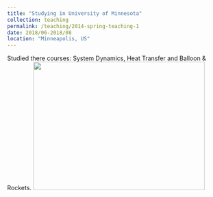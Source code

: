 ```yaml
---
title: "Studying in University of Minnesota"
collection: teaching
permalink: /teaching/2014-spring-teaching-1
date: 2018/06-2018/08
location: "Minneapolis, US"
---
```


Studied there courses: System Dynamics, Heat Transfer and Balloon & Rockets. 
 <img src='https://Yp12138.github.io/images/us1.JPG' style='width: 400px; height: 300px;'> 
